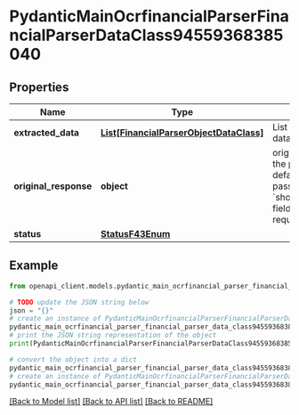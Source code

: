 # PydanticMainOcrfinancialParserFinancialParserDataClass94559368385040


## Properties

Name | Type | Description | Notes
------------ | ------------- | ------------- | -------------
**extracted_data** | [**List[FinancialParserObjectDataClass]**](FinancialParserObjectDataClass.md) | List of parsed financial data objects (per page). | [optional] 
**original_response** | **object** | original response sent by the provider, hidden by default, show it by passing the &#x60;show_original_response&#x60; field to &#x60;true&#x60; in your request | [optional] 
**status** | [**StatusF43Enum**](StatusF43Enum.md) |  | 

## Example

```python
from openapi_client.models.pydantic_main_ocrfinancial_parser_financial_parser_data_class94559368385040 import PydanticMainOcrfinancialParserFinancialParserDataClass94559368385040

# TODO update the JSON string below
json = "{}"
# create an instance of PydanticMainOcrfinancialParserFinancialParserDataClass94559368385040 from a JSON string
pydantic_main_ocrfinancial_parser_financial_parser_data_class94559368385040_instance = PydanticMainOcrfinancialParserFinancialParserDataClass94559368385040.from_json(json)
# print the JSON string representation of the object
print(PydanticMainOcrfinancialParserFinancialParserDataClass94559368385040.to_json())

# convert the object into a dict
pydantic_main_ocrfinancial_parser_financial_parser_data_class94559368385040_dict = pydantic_main_ocrfinancial_parser_financial_parser_data_class94559368385040_instance.to_dict()
# create an instance of PydanticMainOcrfinancialParserFinancialParserDataClass94559368385040 from a dict
pydantic_main_ocrfinancial_parser_financial_parser_data_class94559368385040_form_dict = pydantic_main_ocrfinancial_parser_financial_parser_data_class94559368385040.from_dict(pydantic_main_ocrfinancial_parser_financial_parser_data_class94559368385040_dict)
```
[[Back to Model list]](../README.md#documentation-for-models) [[Back to API list]](../README.md#documentation-for-api-endpoints) [[Back to README]](../README.md)


